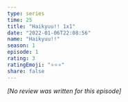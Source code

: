 ```yaml
---
type: series
time: 25
title: "Haikyuu!! 1x1"
date: "2022-01-06T22:08:56"
name: "Haikyuu!!"
season: 1
episode: 1
rating: 3
ratingEmoji: "⭐️⭐️⭐️"
share: false
---
```


*[No review was written for this episode]*
